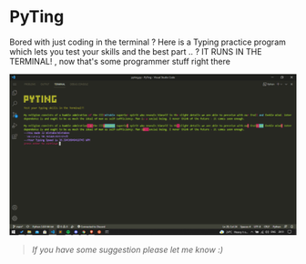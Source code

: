 # PyTing
Bored with just coding in the terminal ? 
Here is a Typing practice program which lets you test your skills and the best part .. ? IT RUNS IN THE TERMINAL! , now that's some programmer stuff right there

![](\assets\pyting.png)

> _If you have some suggestion please let me know :)_